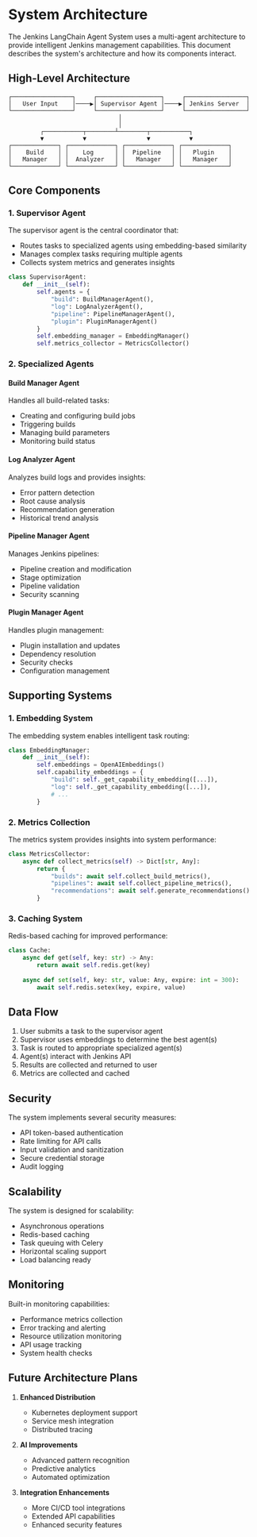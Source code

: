 # System Architecture

The Jenkins LangChain Agent System uses a multi-agent architecture to provide intelligent Jenkins management capabilities. This document describes the system's architecture and how its components interact.

## High-Level Architecture

```
┌─────────────────┐     ┌──────────────────┐     ┌─────────────────┐
│   User Input    │────▶│ Supervisor Agent │────▶│ Jenkins Server  │
└─────────────────┘     └──────────────────┘     └─────────────────┘
                               │
                               │
         ┌───────────┬────────┴────────┬───────────┐
         ▼           ▼                 ▼           ▼
┌─────────────┐ ┌─────────────┐ ┌─────────────┐ ┌─────────────┐
│    Build    │ │    Log      │ │  Pipeline   │ │   Plugin    │
│   Manager   │ │  Analyzer   │ │   Manager   │ │   Manager   │
└─────────────┘ └─────────────┘ └─────────────┘ └─────────────┘
```

## Core Components

### 1. Supervisor Agent

The supervisor agent is the central coordinator that:
- Routes tasks to specialized agents using embedding-based similarity
- Manages complex tasks requiring multiple agents
- Collects system metrics and generates insights

```python
class SupervisorAgent:
    def __init__(self):
        self.agents = {
            "build": BuildManagerAgent(),
            "log": LogAnalyzerAgent(),
            "pipeline": PipelineManagerAgent(),
            "plugin": PluginManagerAgent()
        }
        self.embedding_manager = EmbeddingManager()
        self.metrics_collector = MetricsCollector()
```

### 2. Specialized Agents

#### Build Manager Agent
Handles all build-related tasks:
- Creating and configuring build jobs
- Triggering builds
- Managing build parameters
- Monitoring build status

#### Log Analyzer Agent
Analyzes build logs and provides insights:
- Error pattern detection
- Root cause analysis
- Recommendation generation
- Historical trend analysis

#### Pipeline Manager Agent
Manages Jenkins pipelines:
- Pipeline creation and modification
- Stage optimization
- Pipeline validation
- Security scanning

#### Plugin Manager Agent
Handles plugin management:
- Plugin installation and updates
- Dependency resolution
- Security checks
- Configuration management

## Supporting Systems

### 1. Embedding System

The embedding system enables intelligent task routing:
```python
class EmbeddingManager:
    def __init__(self):
        self.embeddings = OpenAIEmbeddings()
        self.capability_embeddings = {
            "build": self._get_capability_embedding([...]),
            "log": self._get_capability_embedding([...]),
            # ...
        }
```

### 2. Metrics Collection

The metrics system provides insights into system performance:
```python
class MetricsCollector:
    async def collect_metrics(self) -> Dict[str, Any]:
        return {
            "builds": await self.collect_build_metrics(),
            "pipelines": await self.collect_pipeline_metrics(),
            "recommendations": await self.generate_recommendations()
        }
```

### 3. Caching System

Redis-based caching for improved performance:
```python
class Cache:
    async def get(self, key: str) -> Any:
        return await self.redis.get(key)
    
    async def set(self, key: str, value: Any, expire: int = 300):
        await self.redis.setex(key, expire, value)
```

## Data Flow

1. User submits a task to the supervisor agent
2. Supervisor uses embeddings to determine the best agent(s)
3. Task is routed to appropriate specialized agent(s)
4. Agent(s) interact with Jenkins API
5. Results are collected and returned to user
6. Metrics are collected and cached

## Security

The system implements several security measures:
- API token-based authentication
- Rate limiting for API calls
- Input validation and sanitization
- Secure credential storage
- Audit logging

## Scalability

The system is designed for scalability:
- Asynchronous operations
- Redis-based caching
- Task queuing with Celery
- Horizontal scaling support
- Load balancing ready

## Monitoring

Built-in monitoring capabilities:
- Performance metrics collection
- Error tracking and alerting
- Resource utilization monitoring
- API usage tracking
- System health checks

## Future Architecture Plans

1. **Enhanced Distribution**
   - Kubernetes deployment support
   - Service mesh integration
   - Distributed tracing

2. **AI Improvements**
   - Advanced pattern recognition
   - Predictive analytics
   - Automated optimization

3. **Integration Enhancements**
   - More CI/CD tool integrations
   - Extended API capabilities
   - Enhanced security features